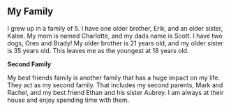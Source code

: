 ## My Family

I grew up in a family of 5. I have one older brother, Erik, and an older sister, Kalee. My mom is named Charlotte, and my dads name is Scott. I have two dogs, Oreo and Brady! My older brother is 21 years old, and my older sister is 35 years old. This leaves me as the youngest at 18 years old. 

**Second Family**

My best friends family is another family that has a huge impact on my life. They act as my second family. That includes my second parents, Mark and Rachel, and my best friend Ethan and his sister Aubrey. I am always at their house and enjoy spending time with them. 